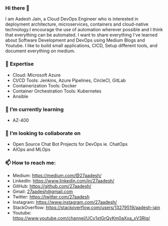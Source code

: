 ### Hi there 👋
I am Aadesh Jain, a Cloud DevOps Engineer who is interested in deployment architecture, microservices, containers and cloud-native technology.I encourage the use of automation wherever possible and I think that everything can be automated. I want to share everything I've learned about Software Development and DevOps using Medium Blogs and Youtube. I like to build small applications, CICD, Setup different tools, and document everything on medium.


### 🔭 Expertise

- Cloud: Microsoft Azure 
- CI/CD Tools: Jenkins, Azure Pipelines, CircleCI, GitLab
- Containerization Tools: Docker
- Container Orchestration Tools: Kubernetes
- Ansible
    

### 🌱 I’m currently learning 

- AZ-400
    
### 👯 I’m looking to collaborate on 

- Open Source Chat Bot Projects for DevOps ie. ChatOps
- AIOps and MLOps
    
### 📫 How to reach me: 

- Medium: https://medium.com/@27aadesh/
- LinkedIn: https://www.linkedin.com/in/27aadesh/
- GitHub: https://github.com/27aadesh/
- Gmail: 27aadesh@gmail.com
- Twitter: https://twitter.com/27aadesh
- Instagram: https://www.instagram.com/27aadesh/
- StackOverflow: https://stackoverflow.com/users/13279519/aadesh-jain
- Youtube: https://www.youtube.com/channel/UCv1xtGrQyKm0aXxa_xV3Rig/
  
   

